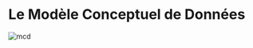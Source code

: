# Le Modèle Conceptuel de Données
![mcd](https://github.com/RihamBouchikhi/Wep-APP-EmploiTemps/assets/127311317/ec77d53e-aa0d-459b-8242-96259da69333)
